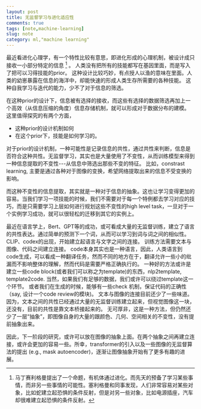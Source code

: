 ```yaml
---
layout: post
title: 无监督学习与进化适应性
comments: true
tags: [note,machine-learning]
slug: note
category: ml,"machine learning"
---
```


最近看进化心理学，有一个特性比较有意思，即进化形成的心理机制，被设计成只接收一小部分特定的信息 [^1] 。
人类没有把所有的技能都写在基因里面，而是写入了把可以习得技能的prior。 这种设计比较巧妙，有点授人以渔的意味在里面。人类的幼崽暴露在信息的海洋中，却能快速的形成人类生存所需要的各种技能。
这种自我学习与迭代的能力，少不了对于信息的筛选。

在这种prior的设计下，信息被有选择的接收，而这些有选择的数据筛选再加上一个高效（从信息压缩的角度）信息存储机制，就可以形成对于数据分布的建模。
这里值得探究的有两个方面，
+ 这种prior的设计机制如何
+ 在这个prior下，技能是如何学习的。


对于prior的设计机制，一种可能性是记录信息的共性，通过共性来判断，信息是否符合这种共性。无监督学习，其实也是大量使用了不变性，从而训练模型来得到一种信息提取的不变性---从信息中筛选出那些不变的特征。
比如，constrast learning, 主要是通过各种对于图像的变换，希望网络提取出来的信息不受变换的影响。

而这种不变性的信息提取，其实就是一种对于信息的抽象。这也让学习变得更加的容易。当我们学习一项技能的时候，我们不需要对于每一个特例都去学习对应的技巧，而是只需要学习上层如何进行规划这些不变性的high level task，一旦对于一个实例学习成功，就可以很轻松的迁移到其它的实例上。

最近在语言学上，Bert、GPT等的成功，或可看成大量的无监督训练，建立了语言的共性表达。通过简单的预测下一个词，从而可以学习到词与词之间的相似性。CLIP、codex的出现，开始建立起语言与文字之间的连接。
训练方法需要文本与图像、代码之间建立连接。
code本身其实也是一种语言，因此，人类语言到code生成，可以看成一种翻译任务，然而不同的地方在于，翻译允许一些小的纰漏而不影响整体的理解，然而代码是需要严格正确执行的。
一种好的方法或许是建立一些code block(或者我们可以称之为template)的东西，nlp2template, template2code. 当然，如果我们有足够的数据，我们或许可以绕过template这一个环节。
或者我们在生成的时候，能够有一些check 机制，保证代码的正确性 （say, 设计一个code review的模块)。
文本与图像的连接目前还少了一些味道。因为，文本之间的共性已经通过大量的无监督训练建立起来，但视觉图像这一块，还没有，目前的共性是靠文本桥接起来的。
无可厚非，这是一种方法，但仍然还少了一层“抽象”，即图像自身的大量的跟颜色、几何、空间相关的不变性，没有提前抽象出来。

因此，下一阶段的研究，或许可以放在图像的抽象上面。在两个抽象之间再建立连接，或许会更加的容易一些。所幸，transformer的引入以及一些图像的无监督算法的提出 (e.g., mask autoencoder)，逐渐让图像抽象开始有了更多有趣的进展。


[^1]: 马丁赛利格曼提出了一个命题，有机体通过进化。而先天的预备了学习某些事情，而非另一些事情的可能性。塞利格曼和同事发现，人们非常容易对某些对象，比如蛇建立起恐惧的条件反射，但是对另一些对象，比如电源插座，汽车却很难建立起恐惧的条件反射。
